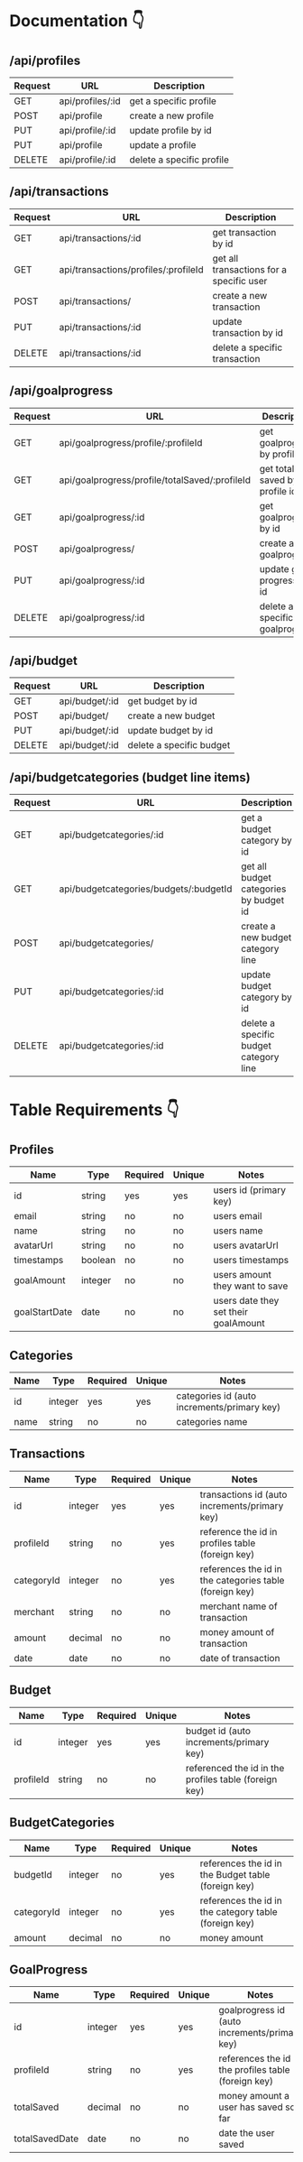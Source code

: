 # Documentation 👇

## /api/profiles
| Request | URL | Description |
| ------- | --- | ----------- |
| GET | api/profiles/:id | get a specific profile |
| POST | api/profile | create a new profile |
| PUT | api/profile/:id | update profile by id |
| PUT | api/profile | update a profile |
| DELETE | api/profile/:id | delete a specific profile |


## /api/transactions
| Request | URL | Description |
| ------- | --- | ----------- |
| GET | api/transactions/:id | get transaction by id |
| GET | api/transactions/profiles/:profileId | get all transactions for a specific user |
| POST | api/transactions/ | create a new transaction |
| PUT | api/transactions/:id | update transaction by id |
| DELETE | api/transactions/:id | delete a specific transaction |


## /api/goalprogress
| Request | URL | Description |
| ------- | --- | ----------- |
| GET | api/goalprogress/profile/:profileId | get goalprogress by profile id |
| GET | api/goalprogress/profile/totalSaved/:profileId | get total saved by profile id |
| GET | api/goalprogress/:id | get goalprogress by id |
| POST | api/goalprogress/ | create a new goalprogress |
| PUT | api/goalprogress/:id | update goal progress by id |
| DELETE | api/goalprogress/:id | delete a specific goalprogress |


## /api/budget
| Request | URL | Description |
| ------- | --- | ----------- |
| GET | api/budget/:id | get budget by id |
| POST | api/budget/ | create a new budget |
| PUT | api/budget/:id | update budget by id |
| DELETE | api/budget/:id | delete a specific budget |


## /api/budgetcategories (budget line items)
| Request | URL | Description |
| ------- | --- | ----------- |
| GET | api/budgetcategories/:id | get a budget category by id |
| GET | api/budgetcategories/budgets/:budgetId | get all budget categories by budget id |
| POST | api/budgetcategories/ | create a new budget category line |
| PUT | api/budgetcategories/:id | update budget category by id |
| DELETE | api/budgetcategories/:id | delete a specific budget category line |


# Table Requirements 👇

## Profiles
| Name | Type | Required | Unique | Notes |
| ---- | ---- | -------- | ------ | ----- |
| id | string | yes | yes | users id (primary key) |
| email | string | no | no | users email |
| name | string | no | no | users name |
| avatarUrl | string | no | no | users avatarUrl |
| timestamps | boolean | no | no | users timestamps |
| goalAmount | integer | no | no | users amount they want to save |
| goalStartDate | date | no | no | users date they set their goalAmount |


## Categories
| Name | Type | Required | Unique | Notes |
| ---- | ---- | -------- | ------ | ----- |
| id | integer | yes | yes | categories id (auto increments/primary key) |
| name | string | no | no | categories name |


## Transactions
| Name | Type | Required | Unique | Notes |
| ---- | ---- | -------- | ------ | ----- |
| id | integer | yes | yes | transactions id (auto increments/primary key) |
| profileId | string | no | yes | reference the id in profiles table (foreign key) |
| categoryId | integer | no | yes | references the id in the categories table (foreign key) |
| merchant | string | no | no | merchant name of transaction |
| amount | decimal | no | no | money amount of transaction |
| date | date | no | no | date of transaction |


## Budget
| Name | Type | Required | Unique | Notes |
| ---- | ---- | -------- | ------ | ----- |
| id | integer | yes | yes | budget id (auto increments/primary key) |
| profileId | string | no | no | referenced the id in the profiles table (foreign key) |


## BudgetCategories
| Name | Type | Required | Unique | Notes |
| ---- | ---- | -------- | ------ | ----- |
| budgetId | integer | no | yes | references the id in the Budget table (foreign key) |
| categoryId | integer | no | yes | references the id in the category table (foreign key) |
| amount | decimal | no | no | money amount |


## GoalProgress
| Name | Type | Required | Unique | Notes |
| ---- | ---- | -------- | ------ | ----- |
| id | integer | yes | yes | goalprogress id (auto increments/primary key) |
| profileId | string | no | yes | references the id in the profiles table (foreign key) |
| totalSaved | decimal | no | no | money amount a user has saved so far |
| totalSavedDate | date | no | no | date the user saved |